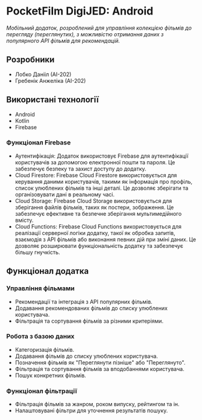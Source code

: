 # PocketFilm DigiJED: Android

*Мобільний додаток, розроблений для управління колекцією фільмів до перегляду (переглянутих), з можливістю отримання даних з популярного API фільмів для рекомендацій.*

## Розробники

- Лобко Данііл (АІ-202)
- Гребенік Анжеліка (АІ-202)

## Використані технології

- Android
- Kotlin
- Firebase

### Функціонал Firebase

- Аутентифікація: Додаток використовує Firebase для аутентифікації користувачів за допомогою електронної пошти та пароля. Це забезпечує безпеку та захист доступу до додатку.
- Cloud Firestore: Firebase Cloud Firestore використовується для керування даними користувачів, такими як інформація про профіль, список улюблених фільмів та інші деталі. Це дозволяє зберігати та організовувати дані в реальному часі.
- Cloud Storage: Firebase Cloud Storage використовується для зберігання файлів фільмів, таких як постери, зображення. Це забезпечує ефективне та безпечне зберігання мультимедійного вмісту.
- Cloud Functions: Firebase Cloud Functions використовується для реалізації серверної логіки додатку, такої як обробка запитів, взаємодія з API фільмів або виконання певних дій при зміні даних. Це дозволяє розширювати функціональність додатку та забезпечує більшу гнучкість.

## Функціонал додатка

### Управління фільмами

- Рекомендації та інтеграція з API популярних фільмів.
- Додавання рекомендованих фільмів до списку улюблених користувача.
- Фільтрація та сортування фільмів за різними критеріями.

### Робота з базою даних 

- Категоризація фільмів.
- Додавання фільмів до списку улюблених користувача.
- Позначення фільмів як "Переглянути пізніше" або "Переглянуто".
- Фільтрація та сортування фільмів за вподобаннями користувача.
- Пошук конкретних фільмів.

### Функціонал фільтрації

- Фільтрація фільмів за жанром, роком випуску, рейтингом та ін.
- Налаштовувані фільтри для уточнення результатів пошуку.
 

